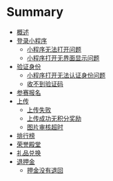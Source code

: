 # Summary

* [概述](README.md)
* [登录小程序]()
  * [小程序无法打开问题](登录小程序/小程序无法打开问题.md)
  * [小程序打开无界面显示问题](登录小程序/小程序打开无界面显示问题.md)
* [验证身份]()
  * [小程序打开无法认证身份问题](验证身份/小程序打开无法认证身份问题.md)
  * [收不到验证码](验证身份/收不到验证码.md)
* [参赛报名](参赛报名.md)
* [上传]()
  * [上传失败](上传/上传失败.md)
  * [上传成功无积分奖励](上传/上传成功无积分奖励.md)
  * [图片审核超时](上传/图片审核超时.md)
* [排行榜](排行榜.md)
* [荣誉殿堂](荣誉殿堂.md)
* [礼品兑换](礼品兑换.md)
* [退押金]()
  * [押金没有退回](退押金/押金没有退回.md)

